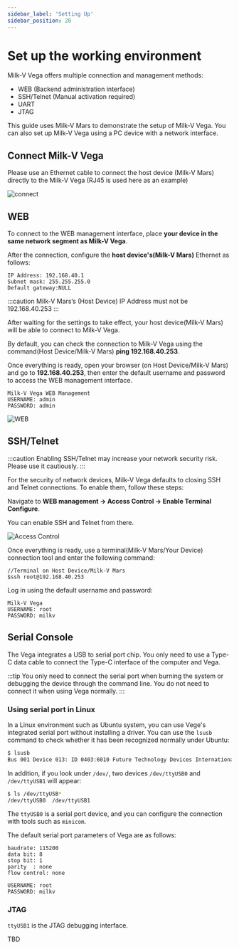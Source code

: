 ```yaml
---
sidebar_label: 'Setting Up'
sidebar_position: 20
---
```


# Set up the working environment

Milk-V Vega offers multiple connection and management methods:
- WEB (Backend administration interface)
- SSH/Telnet (Manual activation required)
- UART
- JTAG

This guide uses Milk-V Mars to demonstrate the setup of Milk-V Vega.
You can also set up Milk-V Vega using a PC device with a network interface.

## Connect Milk-V Vega

Please use an Ethernet cable to connect the host device (Milk-V Mars) directly to the Milk-V Vega (RJ45 is used here as an example)

![connect](/docs/vega/connect-demo.png)

## WEB 

To connect to the WEB management interface, place **your device in the same network segment as Milk-V Vega**.

After the connection, configure the **host device's(Milk-V Mars)** Ethernet as follows:


~~~
IP Address: 192.168.40.1
Subnet mask: 255.255.255.0
Default gateway:NULL
~~~

:::caution
Milk-V Mars‘s (Host Device) IP Address must not be 192.168.40.253
:::

After waiting for the settings to take effect, your host device(Milk-V Mars) will be able to connect to Milk-V Vega.

By default, you can check the connection to Milk-V Vega using the command(Host Device/Milk-V Mars) **ping 192.168.40.253**.

Once everything is ready, open your browser (on Host Device/Milk-V Mars) and go to **192.168.40.253**, then enter the default username and password to access the WEB management interface.

~~~
Milk-V Vega WEB Management
USERNAME: admin
PASSWORD: admin
~~~

![WEB](/docs/vega/webcotrol.webp)

## SSH/Telnet

:::caution
Enabling SSH/Telnet may increase your network security risk. Please use it cautiously.
:::

For the security of network devices, Milk-V Vega defaults to closing SSH and Telnet connections. To enable them, follow these steps:

Navigate to **WEB management -> Access Control -> Enable Terminal Configure**.

You can enable SSH and Telnet from there.

![Access Control](/docs/vega/ssh-telnet.webp)

Once everything is ready, use a terminal(Milk-V Mars/Your Device) connection tool and enter the following command:

~~~
//Terminal on Host Device/Milk-V Mars
$ssh root@192.168.40.253
~~~

Log in using the default username and password:

~~~
Milk-V Vega
USERNAME: root
PASSWORD: milkv
~~~

## Serial Console

The Vega integrates a USB to serial port chip. You only need to use a Type-C data cable to connect the Type-C interface of the computer and Vega.

:::tip
You only need to connect the serial port when burning the system or debugging the device through the command line. You do not need to connect it when using Vega normally.
:::

### Using serial port in Linux

In a Linux environment such as Ubuntu system, you can use Vege's integrated serial port without installing a driver. You can use the `lsusb` command to check whether it has been recognized normally under Ubuntu:
```bash
$ lsusb
Bus 001 Device 013: ID 0403:6010 Future Technology Devices International, Ltd FT2232C/D/H Dual UART/FIFO IC
```
In addition, if you look under `/dev/`, two devices `/dev/ttyUSB0` and `/dev/ttyUSB1` will appear:
```bash
$ ls /dev/ttyUSB*
/dev/ttyUSB0  /dev/ttyUSB1
```
The `ttyUSB0` is a serial port device, and you can configure the connection with tools such as `minicom`.

The default serial port parameters of Vega are as follows:

```
baudrate: 115200
data bit: 8
stop bit: 1
parity  : none
flow control: none
```

~~~
USERNAME: root
PASSWORD: milkv
~~~

### JTAG

`ttyUSB1` is the JTAG debugging interface.

TBD
